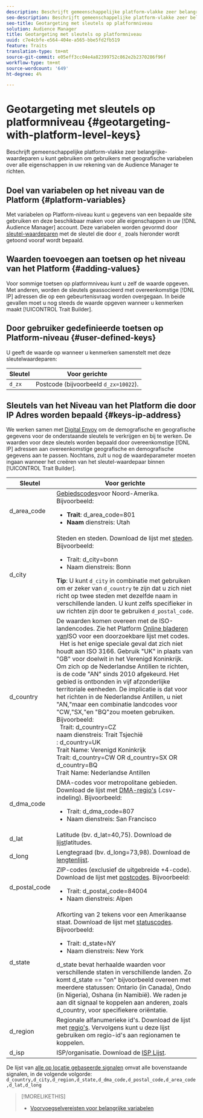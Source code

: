 ```yaml
---
description: Beschrijft gemeenschappelijke platform-vlakke zeer belangrijke-waardeparen u kunt gebruiken om gebruikers met geografische variabelen over alle eigenschappen in uw rekening van de Audience Manager te richten.
seo-description: Beschrijft gemeenschappelijke platform-vlakke zeer belangrijke-waardeparen u kunt gebruiken om gebruikers met geografische variabelen over alle eigenschappen in uw rekening van de Audience Manager te richten.
seo-title: Geotargeting met sleutels op platformniveau
solution: Audience Manager
title: Geotargeting met sleutels op platformniveau
uuid: c7e4cbfe-e564-404e-a565-bbe5fd2fb519
feature: Traits
translation-type: tm+mt
source-git-commit: e05eff3cc04e4a82399752c862e2b2370286f96f
workflow-type: tm+mt
source-wordcount: '649'
ht-degree: 4%

---
```



# Geotargeting met sleutels op platformniveau {#geotargeting-with-platform-level-keys}

Beschrijft gemeenschappelijke platform-vlakke zeer belangrijke-waardeparen u kunt gebruiken om gebruikers met geografische variabelen over alle eigenschappen in uw rekening van de Audience Manager te richten.

<!-- c_tb_platform_vars.xml -->

## Doel van variabelen op het niveau van de Platform {#platform-variables}

Met variabelen op Platform-niveau kunt u gegevens van een bepaalde site gebruiken en deze beschikbaar maken voor alle eigenschappen in uw [!DNL Audience Manager] account. Deze variabelen worden gevormd door [sleutel-waardeparen](../../reference/key-value-pairs-explained.md) met de sleutel die door `d_` zoals hieronder wordt getoond vooraf wordt bepaald.

## Waarden toevoegen aan toetsen op het niveau van het Platform {#adding-values}

Voor sommige toetsen op platformniveau kunt u zelf de waarde opgeven. Met anderen, worden de sleutels geassocieerd met overeenkomstige [!DNL IP] adressen die op een gebeurtenisvraag worden overgegaan. In beide gevallen moet u nog steeds de waarde opgeven wanneer u kenmerken maakt [!UICONTROL Trait Builder].

## Door gebruiker gedefinieerde toetsen op Platform-niveau {#user-defined-keys}

U geeft de waarde op wanneer u kenmerken samenstelt met deze sleutelwaardeparen:

| Sleutel | Voor gerichte |
|---|---|
| `d_zx` | Postcode (bijvoorbeeld `d_zx=10022`). |

## Sleutels van het Niveau van het Platform die door IP Adres worden bepaald {#keys-ip-address}

We werken samen met [Digital Envoy](https://www.digitalenvoy.com/) om de demografische en geografische gegevens voor de onderstaande sleutels te verkrijgen en bij te werken. De waarden voor deze sleutels worden bepaald door overeenkomstige [!DNL IP] adressen aan overeenkomstige geografische en demografische gegevens aan te passen. Nochtans, zult u nog de waardeparameter moeten ingaan wanneer het creëren van het sleutel-waardepaar binnen [!UICONTROL Trait Builder].

| Sleutel | Voor gerichte |
|--- |--- |
| d_area_code | [Gebiedscodes](https://en.wikipedia.org/wiki/List_of_North_American_Numbering_Plan_area_codes)voor Noord-Amerika.  Bijvoorbeeld: <ul><li>**Trait**:  d_area_code=801</li><li>**Naam** dienstreis: Utah</li></ul> |
| d_city | Steden en steden. Download de lijst met [steden](assets/d_city.txt).  Bijvoorbeeld: <ul><li>Trait:  d_city=bonn</li><li>Naam dienstreis: Bonn</li></ul> **Tip**: U kunt `d_city` in combinatie met gebruiken om er zeker van `d_country` te zijn dat u zich niet richt op twee steden met dezelfde naam in verschillende landen. U kunt zelfs specifieker in uw richten zijn door te gebruiken `d_postal_code`. |
| d_country | De waarden komen overeen met de ISO-landencodes. Zie het Platform [Online bladeren van](https://www.iso.org/obp/ui/#home)ISO voor een doorzoekbare lijst met codes. <br>  Het is het enige speciale geval dat zich niet houdt aan ISO 3166. Gebruik &quot;UK&quot; in plaats van &quot;GB&quot; voor doelwit in het Verenigd Koninkrijk.  Om zich op de Nederlandse Antillen te richten, is de code &quot;AN&quot; sinds 2010 afgekeurd. Het gebied is ontbonden in vijf afzonderlijke territoriale eenheden. De implicatie is dat voor het richten in de Nederlandse Antillen, u niet &quot;AN,&quot;maar een combinatie landcodes voor &quot;CW,&quot;SX,&quot;en &quot;BQ&quot;zou moeten gebruiken.  Bijvoorbeeld:  <br>  Trait:  d_country=CZ <br>naam dienstreis: Trait Tsjechië <br>:  d_country=UK <br>Trait Name: Verenigd Koninkrijk <br>Trait:  d_country=CW OR d_country=SX OR d_country=BQ <br>Trait Name: Nederlandse Antillen |
| d_dma_code | DMA-codes voor metropolitane gebieden. Download de lijst met [DMA-regio&#39;s](assets/DMAregions.csv) (.csv-indeling).  Bijvoorbeeld: <ul><li>Trait:  d_dma_code=807</li><li>Naam dienstreis: San Francisco</li></ul> |
| d_lat | Latitude (bv. d_lat=40,75). Download de [lijst](assets/d_lat.txt)latitudes. |
| d_long | Lengtegraad (bv. d_long=73,98). Download de [lengtenlijst](assets/d_long.txt). |
| d_postal_code | ZIP-codes (exclusief de uitgebreide +4-code). Download de lijst met [postcodes](assets/d_postal_code.txt).  Bijvoorbeeld: <ul><li>Trait:  d_postal_code=84004 </li><li>Naam dienstreis: Alpen</li></ul> |
| d_state | Afkorting van 2 tekens voor een Amerikaanse staat. Download de lijst met [statuscodes](assets/d_state.txt).  Bijvoorbeeld: <ul><li>Trait:  d_state=NY </li><li>Naam dienstreis: New York</li></ul>d_state bevat herhaalde waarden voor verschillende staten in verschillende landen. Zo komt d_state == &quot;on&quot; bijvoorbeeld overeen met meerdere statussen: Ontario (in Canada), Ondo (in Nigeria), Oshana (in Namibië). We raden je aan dit signaal te koppelen aan anderen, zoals d_country, voor specifiekere oriëntatie. |
| d_region | Regionale alfanumerieke id&#39;s. Download de lijst met [regio&#39;s](assets/Country_RegionCodes_City.csv).  Vervolgens kunt u deze lijst gebruiken om regio-id&#39;s aan regionamen te koppelen. |
| d_isp | ISP/organisatie. Download de [ISP Lijst](assets/d_isp.txt). |

De lijst van [alle op locatie gebaseerde signalen](assets/all.txt) omvat alle bovenstaande signalen, in de volgende volgorde: `d_country,d_city,d_region,d_state,d_dma_code,d_postal_code,d_area_code,d_lat,d_long`

>[!MORELIKETHIS]
>
>* [Voorvoegselvereisten voor belangrijke variabelen](../../features/traits/trait-variable-prefixes.md)

